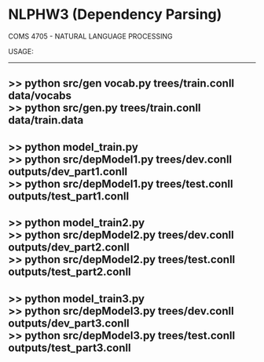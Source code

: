# NLPHW3 (Dependency Parsing)
COMS 4705 - NATURAL LANGUAGE PROCESSING

USAGE:  

---
\>\> python src/gen vocab.py trees/train.conll data/vocabs  
\>\> python src/gen.py trees/train.conll data/train.data  
---
\>\> python model_train.py  
\>\> python src/depModel1.py trees/dev.conll outputs/dev_part1.conll   
\>\> python src/depModel1.py trees/test.conll outputs/test_part1.conll  
---
\>\> python model_train2.py  
\>\> python src/depModel2.py trees/dev.conll outputs/dev_part2.conll  
\>\> python src/depModel2.py trees/test.conll outputs/test_part2.conll 
---
\>\> python model_train3.py  
\>\> python src/depModel3.py trees/dev.conll outputs/dev_part3.conll  
\>\> python src/depModel3.py trees/test.conll outputs/test_part3.conll 
---




